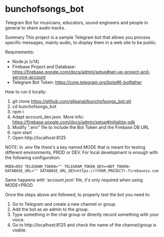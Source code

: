 # bunchofsongs_bot
Telegram Bot for musicians, educators, sound engineers and people in general to share audio tracks.

Summary
This project is a sample Telegram bot that allows you process specific messages, mainly audio, to display them in a web site to be public.

Requirements:
- Node.js (v14)
- Firebase Project and Database: https://firebase.google.com/docs/admin/setup#set-up-project-and-service-account
- Telegram Bot Token: https://core.telegram.org/bots#6-botfather

How to run it locally:
1. git clone https://github.com/gilpanal/bunchofsongs_bot.git
2. cd bunchofsongs_bot
3. npm i
5. Adapt account_dev.json. More info: https://firebase.google.com/docs/admin/setup#initialize-sdk
6. Modify ".env" file to include the Bot Token and the Firebase DB URL
7. npm start
8. Open http://localhost:8125

NOTE: In .env file there's a key named MODE that is meant for testing different environments, PROD or DEV. 
For local development is enough with the following configuration:

`MODE=DEV
TELEGRAM_TOKEN=""
TELEGRAM_TOKEN_DEV=<BOT_TOKEN>
DATABASE_URL=""
DATABASE_URL_DEV=https://<YOUR_PROJECT>.firebaseio.com`

Same happens with 'account.json' file, it's only required when using MODE=PROD.

Once the steps above are followed, to properly test the bot you need to:

1. Go to Telegram and create a new channel or group.
2. Add the bot as an admin to the group.
3. Type something in the chat group or directly record something with your voice.
4. Go to http://localhost:8125 and check the name of the channel/group is visible.

